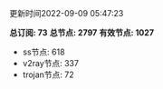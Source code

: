 更新时间2022-09-09 05:47:23

**总订阅: 73**
**总节点: 2797**
**有效节点: 1027**
- ss节点: 618
- v2ray节点: 337
- trojan节点: 72
